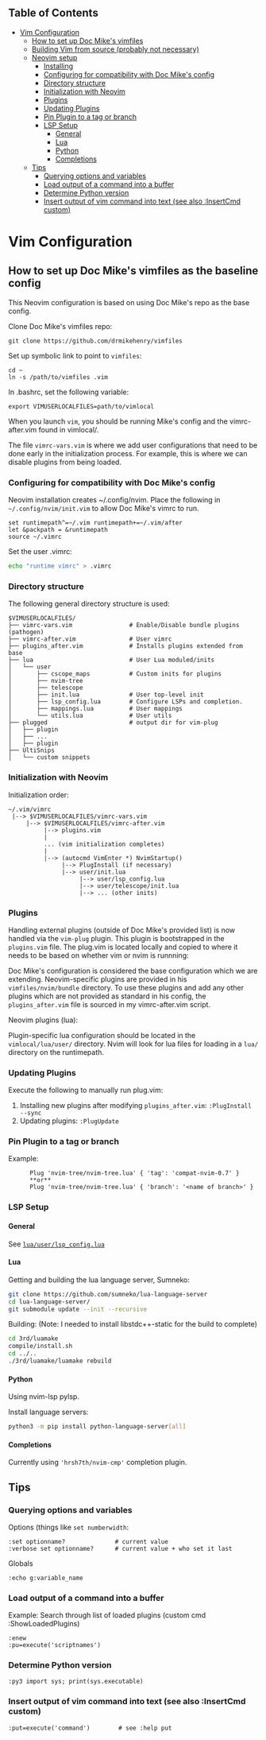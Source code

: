 [//]: tocstart
Table of Contents
-----------------
* [Vim Configuration](#vim-configuration)
  * [How to set up Doc Mike's vimfiles](#how-to-set-up-doc-mike's-vimfiles)
  * [Building Vim from source (probably not necessary)](#building-vim-from-source-(probably-not-necessary))
  * [Neovim setup](#neovim-setup)
    * [Installing](#installing)
    * [Configuring for compatibility with Doc Mike's config](#configuring-for-compatibility-with-doc-mike's-config)
    * [Directory structure](#directory-structure)
    * [Initialization with Neovim](#initialization-with-neovim)
    * [Plugins](#plugins)
    * [Updating Plugins](#updating-plugins)
    * [Pin Plugin to a tag or branch](#pin-plugin-to-a-tag-or-branch)
    * [LSP Setup](#lsp-setup)
      * [General](#general)
      * [Lua](#lua)
      * [Python](#python)
      * [Completions](#completions)
  * [Tips](#tips)
    * [Querying options and variables](#querying-options-and-variables)
    * [Load output of a command into a buffer](#load-output-of-a-command-into-a-buffer)
    * [Determine Python version](#determine-python-version)
    * [Insert output of vim command into text (see also :InsertCmd custom)](#insert-output-of-vim-command-into-text-(see-also-:insertcmd-custom))

[//]: tocend

# Vim Configuration

## How to set up Doc Mike's vimfiles as the baseline config

This Neovim configuration is based on using Doc Mike's repo as the base config.

Clone Doc Mike's vimfiles repo:

    git clone https://github.com/drmikehenry/vimfiles

Set up symbolic link to point to `vimfiles`:

    cd ~
    ln -s /path/to/vimfiles .vim

In .bashrc, set the following variable:

    export VIMUSERLOCALFILES=path/to/vimlocal

When you launch `vim`, you should be running Mike's config and the
vimrc-after.vim found in vimlocal/.

The file `vimrc-vars.vim` is where we add user configurations that need to be
done early in the initialization process. For example, this is where we can
disable plugins from being loaded.

### Configuring for compatibility with Doc Mike's config

Neovim installation creates ~/.config/nvim.
Place the following in `~/.config/nvim/init.vim` to allow Doc Mike's vimrc to
run.

```vim
set runtimepath^=~/.vim runtimepath+=~/.vim/after
let &packpath = &runtimepath
source ~/.vimrc
```

Set the user .vimrc:
```bash
echo "runtime vimrc" > .vimrc
```

### Directory structure

The following general directory structure is used:

```
$VIMUSERLOCALFILES/
├── vimrc-vars.vim                # Enable/Disable bundle plugins (pathogen)
├── vimrc-after.vim               # User vimrc
├── plugins_after.vim             # Installs plugins extended from base
├── lua                           # User Lua moduled/inits
│   └── user
│       ├── cscope_maps           # Custom inits for plugins
│       ├── nvim-tree
│       ├── telescope
│       ├── init.lua              # User top-level init
│       ├── lsp_config.lua        # Configure LSPs and completion.
│       ├── mappings.lua          # User mappings
│       └── utils.lua             # User utils
├── plugged                       # output dir for vim-plug
│   ├── plugin
│   ├── ...
│   ├── plugin
├── UltiSnips
│   └── custom snippets
```

### Initialization with Neovim

Initialization order:

```
~/.vim/vimrc
 |--> $VIMUSERLOCALFILES/vimrc-vars.vim
     |--> $VIMUSERLOCALFILES/vimrc-after.vim
          |--> plugins.vim
          |
          ... (vim initialization completes)
          |
          |--> (autocmd VimEnter *) NvimStartup()
               |--> PlugInstall (if necessary)
               |--> user/init.lua
                    |--> user/lsp_config.lua
                    |--> user/telescope/init.lua
                    |--> ... (other inits)
```

### Plugins

Handling external plugins (outside of Doc Mike's provided list) is now handled
via the `vim-plug` plugin. This plugin is bootstrapped in the `plugins.vim`
file. The plug.vim is located locally and copied to where it needs to be based
on whether vim or nvim is runnning: 

Doc Mike's configuration is considered the base configuration which we are
extending.  Neovim-specific plugins are provided in his `vimfiles/nvim/bundle`
directory. To use these plugins and add any other plugins which are not
provided as standard in his config, the `plugins_after.vim` file is sourced in
my vimrc-after.vim script.

Neovim plugins (lua):

Plugin-specific lua configuration should be located in the `vimlocal/lua/user/`
directory. Nvim will look for lua files for loading in a `lua/` directory on the
runtimepath.

### Updating Plugins

Execute the following to manually run plug.vim:

1. Installing new plugins after modifying `plugins_after.vim`:  `:PlugInstall --sync`
2. Updating plugins: `:PlugUpdate`

### Pin Plugin to a tag or branch

Example:

```vim
      Plug 'nvim-tree/nvim-tree.lua' { 'tag': 'compat-nvim-0.7' }
      **or**
      Plug 'nvim-tree/nvim-tree.lua' { 'branch': '<name of branch>' }
```

### LSP Setup

#### General

See [`lua/user/lsp_config.lua`](lua/user/lsp_config.lua)

#### Lua

Getting and building the lua language server, Sumneko:

```bash
git clone https://github.com/sumneko/lua-language-server
cd lua-language-server/
git submodule update --init --recursive
```

Building:
(Note: I needed to install libstdc++-static for the build to complete)

```bash
cd 3rd/luamake
compile/install.sh
cd ../..
./3rd/luamake/luamake rebuild
```

#### Python

Using nvim-lsp pylsp.

Install language servers:
```bash
python3 -m pip install python-language-server[all]
```

#### Completions

Currently using `'hrsh7th/nvim-cmp'` completion plugin.

## Tips

### Querying options and variables

Options (things like `set numberwidth`:

    :set optionname?              # current value
    :verbose set optionname?      # current value + who set it last

Globals

    :echo g:variable_name

### Load output of a command into a buffer

Example: Search through list of loaded plugins  (custom cmd :ShowLoadedPlugins)

    :enew
    :pu=execute('scriptnames')

### Determine Python version

    :py3 import sys; print(sys.executable)

### Insert output of vim command into text (see also :InsertCmd custom)

    :put=execute('command')        # see :help put

